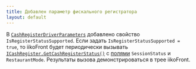 ```yaml
---
title: Добавлен параметр фискального регистратора  
layout: default
---
```

В [`CashRegisterDriverParameters`](http://iiko.github.io/front.api.sdk/v6/html/Properties_T_Resto_Front_Api_Data_Device_Settings_CashRegisterDriverParameters.htm) добавлено свойство `IsRegisterStatusSupported`.
Если задать `IsRegisterStatusSupported = true`, то iikoFront будет периодически вызывать [`ICashRegister.GetCashRegisterStatus()`](http://iiko.github.io/front.api.sdk/v6/html/M_Resto_Front_Api_Devices_ICashRegister_GetCashRegisterStatus.htm) с [полями](http://iiko.github.io/front.api.sdk/v6/html/T_Resto_Front_Api_Data_Device_Tasks_CashRegisterStatusField.htm) `SessionStatus` и `RestaurantMode`.
Результаты вызова демонстрироваться в трее iikoFront.